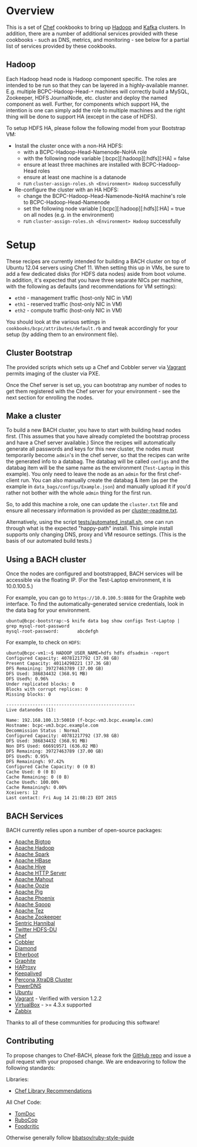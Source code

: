 Overview
========

This is a set of [Chef](https://github.com/opscode/chef) cookbooks to bring up
[Hadoop](http://hadoop.apache.org/) and [Kafka](http://kafka.apache.org)
clusters. In addition, there are a number of additional services provided with
these cookbooks - such as DNS, metrics, and monitoring - see below for a partial
list of services provided by these cookbooks.

Hadoop
------

Each Hadoop head node is Hadoop component specific. The roles are intended to
be run so that they can be layered in a highly-available manner. E.g. multiple
BCPC-Hadoop-Head-``*`` machines will correctly build a MySQL, Zookeeper, HDFS
JournalNode, etc. cluster and deploy the named component as well. Further,
for components which support HA, the intention is one can simply add the
role to multiple machines and the right thing will be done to support HA
(except in the case of HDFS).

To setup HDFS HA, please follow the following model from your Bootstrap VM:
* Install the cluster once with a non-HA HDFS:
  - with a BCPC-Hadoop-Head-Namenode-NoHA role
  - with the following node variable [:bcpc][:hadoop][:hdfs][:HA] = false
  - ensure at least three machines are installed with BCPC-Hadoop-Head roles
  - ensure at least one machine is a datanode
  - run ``cluster-assign-roles.sh <Environment> Hadoop`` successfully
* Re-configure the cluster with an HA HDFS:
  - change the BCPC-Hadoop-Head-Namenode-NoHA machine's role to
    BCPC-Hadoop-Head-Namenode
  - set the following node variable [:bcpc][:hadoop][:hdfs][:HA] = true on
    all nodes (e.g. in the environment)
  - run ``cluster-assign-roles.sh <Environment> Hadoop`` successfully

Setup
=====

These recipes are currently intended for building a BACH cluster on top of
Ubuntu 12.04 servers using Chef 11. When setting this up in VMs, be sure to
add a few dedicated disks (for HDFS data nodes) aside from boot volume. In
addition, it's expected that you have three separate NICs per machine, with
the following as defaults (and recommendations for VM settings):
 - ``eth0`` - management traffic (host-only NIC in VM)
 - ``eth1`` - reserved traffic (host-only NIC in VM)
 - ``eth2`` - compute traffic (host-only NIC in VM)

You should look at the various settings in ``cookbooks/bcpc/attributes/default.rb``
and tweak accordingly for your setup (by adding them to an environment file).

Cluster Bootstrap
-----------------

The provided scripts which sets up a Chef and Cobbler server via
[Vagrant](http://www.vagrantup.com/) permits imaging of the cluster via PXE.

Once the Chef server is set up, you can bootstrap any number of nodes to get
them registered with the Chef server for your environment - see the next
section for enrolling the nodes.

Make a cluster
--------------

To build a new BACH cluster, you have to start with building head nodes
first. (This assumes that you have already completed the bootstrap process and
have a Chef server available.)  Since the recipes will automatically generate
all passwords and keys for this new cluster, the nodes must temporarily become
``admin``'s in the chef server, so that the recipes can write the generated info
to a databag.  The databag will be called ``configs`` and the databag item will
be the same name as the environment (``Test-Laptop`` in this example). You only
need to leave the node as an ``admin`` for the first chef-client run. You can
also manually create the databag & item (as per the example in
``data_bags/configs/Example.json``) and manually upload it if you'd rather not
bother with the whole ``admin`` thing for the first run.

So, to add this machine a role, one can update the ``cluster.txt`` file and ensure
all necessary information is provided as per [cluster-readme.txt](./cluster-readme.txt).

Alternatively, using the script [tests/automated_install.sh](./tests/automated_install.sh),
one can run through what is the expected "happy-path" install. This simple
install supports only changing DNS, proxy and VM resource settings. (This is
the basis of our automated build tests.)

Using a BACH cluster
--------------------

Once the nodes are configured and bootstrapped, BACH services will be
accessible via the floating IP.  (For the Test-Laptop environment, it is
10.0.100.5.)

For example, you can go to ``https://10.0.100.5:8888`` for the Graphite
web interface.  To find the automatically-generated service credentials, look
in the data bag for your environment.

```
ubuntu@bcpc-bootstrap:~$ knife data bag show configs Test-Laptop | grep mysql-root-password
mysql-root-password:       abcdefgh
```

For example, to check on ``HDFS``:

```
ubuntu@bcpc-vm1:~$ HADOOP_USER_NAME=hdfs hdfs dfsadmin -report
Configured Capacity: 40781217792 (37.98 GB)
Present Capacity: 40114298221 (37.36 GB)
DFS Remaining: 39727463789 (37.00 GB)
DFS Used: 386834432 (368.91 MB)
DFS Used%: 0.96%
Under replicated blocks: 0
Blocks with corrupt replicas: 0
Missing blocks: 0

-------------------------------------------------
Live datanodes (1):

Name: 192.168.100.13:50010 (f-bcpc-vm3.bcpc.example.com)
Hostname: bcpc-vm3.bcpc.example.com
Decommission Status : Normal
Configured Capacity: 40781217792 (37.98 GB)
DFS Used: 386834432 (368.91 MB)
Non DFS Used: 666919571 (636.02 MB)
DFS Remaining: 39727463789 (37.00 GB)
DFS Used%: 0.95%
DFS Remaining%: 97.42%
Configured Cache Capacity: 0 (0 B)
Cache Used: 0 (0 B)
Cache Remaining: 0 (0 B)
Cache Used%: 100.00%
Cache Remaining%: 0.00%
Xceivers: 12
Last contact: Fri Aug 14 21:08:23 EDT 2015
```

BACH Services
-------------

BACH currently relies upon a number of open-source packages:

 - [Apache Bigtop](http://bigtop.apache.org/)
 - [Apache Hadoop](http://hadoop.apache.org/)
 - [Apache Spark](http://spark.apache.org/)
 - [Apache HBase](http://hbase.apache.org/)
 - [Apache Hive](http://hive.apache.org/)
 - [Apache HTTP Server](http://httpd.apache.org/)
 - [Apache Mahout](http://mahout.apache.org/)
 - [Apache Oozie](http://oozie.apache.org/)
 - [Apache Pig](http://pig.apache.org/)
 - [Apache Phoenix](http://phoenix.apache.org)
 - [Apache Sqoop](http://sqoop.apache.org/)
 - [Apache Tez](http://tez.apache.org)
 - [Apache Zookeeper](http://zookeeper.apache.org)
 - [Sentric Hannibal](https://github.com/sentric/hannibal/)
 - [Twitter HDFS-DU](https://github.com/twitter/hdfs-du)
 - [Chef](http://www.getchef.com/chef/)
 - [Cobbler](http://www.cobblerd.org/)
 - [Diamond](https://github.com/BrightcoveOS/Diamond)
 - [Etherboot](http://etherboot.org/)
 - [Graphite](http://graphite.readthedocs.org/en/latest/)
 - [HAProxy](http://haproxy.1wt.eu/)
 - [Keepalived](http://www.keepalived.org/)
 - [Percona XtraDB Cluster](http://www.percona.com/software/percona-xtradb-cluster)
 - [PowerDNS](https://www.powerdns.com/)
 - [Ubuntu](http://www.ubuntu.com/)
 - [Vagrant](http://www.vagrantup.com/) - Verified with version 1.2.2
 - [VirtualBox](https://www.virtualbox.org/) - >= 4.3.x supported
 - [Zabbix](http://www.zabbix.com/)

Thanks to all of these communities for producing this software!

Contributing
------------

To propose changes to Chef-BACH, please fork the [GitHub repo](https://github.com/bloomberg/chef-bach)
and issue a pull request with your proposed change. We are endeavoring to
follow the following standards:

Libraries:
* [Chef Library Recommendations](https://www.chef.io/blog/2014/03/12/writing-libraries-in-chef-cookbooks/)

All Chef Code:
* [TomDoc](http://tomdoc.org/)
* [RuboCop](http://batsov.com/rubocop/)
* [Foodcritic](http://acrmp.github.io/foodcritic/)

Otherwise generally follow [bbatsov/ruby-style-guide](https://github.com/bbatsov/ruby-style-guide)
